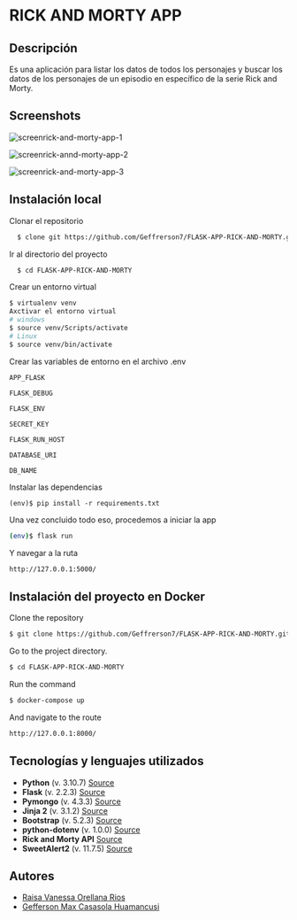 # RICK AND MORTY APP

## Descripción
Es una aplicación para listar los datos de todos los personajes y buscar los datos de los personajes de un episodio en específico de la serie Rick and Morty.

## Screenshots

![screenrick-and-morty-app-1](https://github.com/Geffrerson7/FLASK-APP-RICK-AND-MORTY/assets/61089189/e63557bc-8237-489a-968d-517e6290ac31)

![screenrick-annd-morty-app-2](https://github.com/Geffrerson7/FLASK-APP-RICK-AND-MORTY/assets/61089189/a28bb642-863e-4451-9476-ce9d0584bf71)

![screenrick-and-morty-app-3](https://github.com/Geffrerson7/FLASK-APP-RICK-AND-MORTY/assets/61089189/c1ccfbcb-3e77-4ca1-b618-0b26e1d782bb)

## Instalación local

Clonar el repositorio
```bash
  $ clone git https://github.com/Geffrerson7/FLASK-APP-RICK-AND-MORTY.git
```
Ir al directorio del proyecto
```bash
  $ cd FLASK-APP-RICK-AND-MORTY
```
Crear un entorno virtual

```sh
$ virtualenv venv
Axctivar el entorno virtual
# windows
$ source venv/Scripts/activate
# Linux
$ source venv/bin/activate
```

Crear las variables de entorno en el archivo .env

`APP_FLASK`

`FLASK_DEBUG`

`FLASK_ENV`

`SECRET_KEY`

`FLASK_RUN_HOST`

`DATABASE_URI`

`DB_NAME`


Instalar las dependencias
```
(env)$ pip install -r requirements.txt
```

Una vez concluido todo eso, procedemos a iniciar la app
```sh
(env)$ flask run
```

Y navegar a la ruta
```sh
http://127.0.0.1:5000/
```

## Instalación del proyecto en Docker

Clone the repository

```bash
$ git clone https://github.com/Geffrerson7/FLASK-APP-RICK-AND-MORTY.git
```

Go to the project directory.

```bash
$ cd FLASK-APP-RICK-AND-MORTY
```

Run the command
```sh
$ docker-compose up
```

And navigate to the route
```sh
http://127.0.0.1:8000/
```

## Tecnologías y lenguajes utilizados

* **Python** (v. 3.10.7) [Source](https://www.python.org/)
* **Flask** (v. 2.2.3)  [Source](https://flask.palletsprojects.com/en/2.2.x/)
* **Pymongo** (v. 4.3.3) [Source](https://pymongo.readthedocs.io/en/stable/)
* **Jinja 2** (v. 3.1.2) [Source](https://jinja.palletsprojects.com/en/3.1.x/)
* **Bootstrap** (v. 5.2.3) [Source](https://getbootstrap.com/docs/5.3/getting-started/introduction/)
* **python-dotenv** (v. 1.0.0) [Source](https://pypi.org/project/python-dotenv/)
* **Rick and Morty API** [Source](https://rickandmortyapi.com/documentation)
* **SweetAlert2** (v. 11.7.5) [Source](https://sweetalert2.github.io/)

    
## Autores

- [Raisa Vanessa Orellana Rios](https://www.github.com/Raisa320)
- [Gefferson Max Casasola Huamancusi ](https://www.github.com/Geffrerson7)
